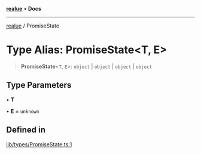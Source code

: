 [**realue**](../README.md) • **Docs**

***

[realue](../README.md) / PromiseState

# Type Alias: PromiseState\<T, E\>

> **PromiseState**\<`T`, `E`\>: `object` \| `object` \| `object` \| `object`

## Type Parameters

• **T**

• **E** = `unknown`

## Defined in

[lib/types/PromiseState.ts:1](https://github.com/nevoland/realue/blob/f0861eda689780090ad24f17b0b38643f5880cf7/lib/types/PromiseState.ts#L1)
